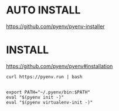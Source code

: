 # AUTO   INSTALL
https://github.com/pyenv/pyenv-installer



#  INSTALL
https://github.com/pyenv/pyenv#installation




```
curl https://pyenv.run | bash


```



```
export PATH="~/.pyenv/bin:$PATH"
eval "$(pyenv init -)"
eval "$(pyenv virtualenv-init -)"

```
